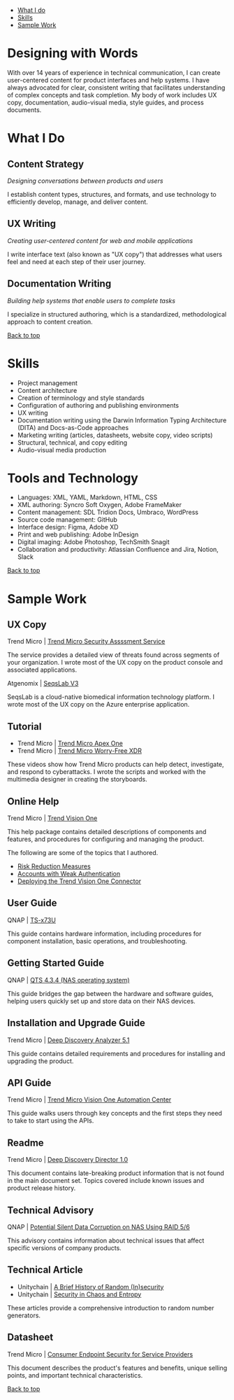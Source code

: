 - [What I do](#what-i-do)
- [Skills](#skills)
- [Sample Work](#sample-work)

# Designing with Words

With over 14 years of experience in technical communication, I can create user-centered content for product interfaces and help systems. I have always advocated for clear, consistent writing that facilitates understanding of complex concepts and task completion. My body of work includes UX copy, documentation, audio-visual media, style guides, and process documents.

# What I Do

## Content Strategy

_Designing conversations between products and users_

I establish content types, structures, and formats, and use technology to efficiently develop, manage, and deliver content.

## UX Writing

_Creating user-centered content for web and mobile applications_

I write interface text (also known as "UX copy") that addresses what users feel and need at each step of their user journey.

## Documentation Writing

_Building help systems that enable users to complete tasks_

I specialize in structured authoring, which is a standardized, methodological approach to content creation.

[Back to top](#designing-with-words)

# Skills

- Project management
- Content architecture
- Creation of terminology and style standards
- Configuration of authoring and publishing environments
- UX writing
- Documentation writing using the Darwin Information Typing Architecture (DITA) and Docs-as-Code approaches
- Marketing writing (articles, datasheets, website copy, video scripts)
- Structural, technical, and copy editing
- Audio-visual media production

# Tools and Technology

- Languages: XML, YAML, Markdown, HTML, CSS
- XML authoring: Syncro Soft Oxygen, Adobe FrameMaker
- Content management: SDL Tridion Docs, Umbraco, WordPress
- Source code management: GitHub
- Interface design: Figma, Adobe XD
- Print and web publishing: Adobe InDesign
- Digital imaging: Adobe Photoshop, TechSmith Snagit
- Collaboration and productivity: Atlassian Confluence and Jira, Notion, Slack

[Back to top](#designing-with-words)

# Sample Work

## UX Copy

Trend Micro | [Trend Micro Security Assssment Service](https://resources.trendmicro.com/security-assessment-service-us.html)  

The service provides a detailed view of threats found across segments of your organization. I wrote most of the UX copy on the product console and associated applications.  

Atgenomix | [SeqsLab V3](https://azuremarketplace.microsoft.com/en-us/marketplace/apps/atgenomix.seqslab-v3-azapp)

SeqsLab is a cloud-native biomedical information technology platform. I wrote most of the UX copy on the Azure enterprise application.  

## Tutorial

- Trend Micro | [Trend Micro Apex One](https://www.youtube.com/watch?v=DLiZcT7HzjU)  
- Trend Micro | [Trend Micro Worry-Free XDR](https://www.youtube.com/watch?v=4QEUy3pzZOU)  

These videos show how Trend Micro products can help detect, investigate, and respond to cyberattacks. I wrote the scripts and worked with the multimedia designer in creating the storyboards.

## Online Help 

Trend Micro | [Trend Vision One](https://docs.trendmicro.com/en-us/enterprise/trend-micro-xdr-help/Home)

This help package contains detailed descriptions of components and features, and procedures for configuring and managing the product.

The following are some of the topics that I authored.
- [Risk Reduction Measures](https://web.archive.org/web/20230310011607/https://docs.trendmicro.com/en-us/enterprise/trend-micro-vision-one/security-posture-gro/identity-and-risk-in/risk-insights/cloud-app-risk-index/riskreductionmeasure.aspx)
- [Accounts with Weak Authentication](https://web.archive.org/web/20230317022609/https://docs.trendmicro.com/en-us/enterprise/trend-vision-one-olh/security-posture-gro/executivedashboard/exposureoverview/accountsweakauthenti.aspx)
- [Deploying the Trend Vision One Connector](https://web.archive.org/web/20230317030954/https://docs.trendmicro.com/en-us/enterprise/trend-vision-one/common-apps/third-party-integrat/azuresentinel-connec/azuresentinel-connec_002.aspx)

## User Guide

QNAP | [TS-x73U](https://github.com/jillian-maroket/profile/blob/40ae0e605d7083d0c300471e01aa453f03b16cbd/docs/TS-x73U-UG-06-en.pdf)

This guide contains hardware information, including procedures for component installation, basic operations, and troubleshooting.

## Getting Started Guide

QNAP | [QTS 4.3.4 (NAS operating system)](https://github.com/jillian-maroket/profile/blob/40ae0e605d7083d0c300471e01aa453f03b16cbd/docs/QTS4.3.4_GSG_en.pdf)

This guide bridges the gap between the hardware and software guides, helping users quickly set up and store data on their NAS devices.

## Installation and Upgrade Guide

Trend Micro | [Deep Discovery Analyzer 5.1](https://github.com/jillian-maroket/profile/blob/40ae0e605d7083d0c300471e01aa453f03b16cbd/docs/ddan_5.1_iug.pdf)

This guide contains detailed requirements and procedures for installing and upgrading the product.

## API Guide

Trend Micro | [Trend Micro Vision One Automation Center](https://automation.trendmicro.com/xdr/Guides/Getting-Started)

This guide walks users through key concepts and the first steps they need to take to start using the APIs.

## Readme

Trend Micro | [Deep Discovery Director 1.0](https://github.com/jillian-maroket/profile/blob/40ae0e605d7083d0c300471e01aa453f03b16cbd/docs/ddd_1.0_readme.txt)

This document contains late-breaking product information that is not found in the main document set. Topics covered include known issues and product release history.

## Technical Advisory

QNAP | [Potential Silent Data Corruption on NAS Using RAID 5/6](https://www.qnap.com/en/technical-advisory/tec-201707-01)

This advisory contains information about technical issues that affect specific versions of company products.

## Technical Article

- Unitychain | [A Brief History of Random (In)security](https://www.unitychain.io/blog/a-brief-history-of-random-insecurity/)
- Unitychain | [Security in Chaos and Entropy](https://www.unitychain.io/blog/true-random-number-generators/)

These articles provide a comprehensive introduction to random number generators.

## Datasheet

Trend Micro | [Consumer Endpoint Security for Service Providers](https://github.com/jillian-maroket/profile/blob/a9c1f0f3e7eff95d34860c70a27ddb616048d15d/docs/xsp-consumer-endpoint-security-datasheet-en.pdf)

This document describes the product's features and benefits, unique selling points, and important technical characteristics.

[Back to top](#designing-with-words)
